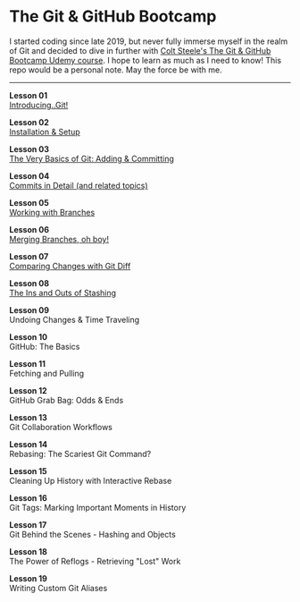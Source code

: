 # The Git &amp; GitHub Bootcamp

I started coding since late 2019, but never fully immerse myself in the realm of Git and decided to dive in further with <a href="https://www.udemy.com/course/git-and-github-bootcamp/">Colt Steele's The Git & GitHub Bootcamp Udemy course</a>. I hope to learn as much as I need to know! This repo would be a personal note. May the force be with me.

<hr />

<strong>Lesson 01</strong><br />
<a href="01_introducing_git.md">Introducing..Git!</a><br />

<strong>Lesson 02</strong><br />
<a href="02_installation_and_setup.md">Installation & Setup</a><br />

<strong>Lesson 03</strong><br />
<a href="03_basics_of_git_adding_and_committing.md">The Very Basics of Git: Adding & Committing</a><br />

<strong>Lesson 04</strong><br />
<a href="04_commits_in_detail.md">Commits in Detail (and related topics)</a><br />

<strong>Lesson 05</strong><br />
<a href="05_working_with_branches.md">Working with Branches</a><br />

<strong>Lesson 06</strong><br />
<a href="06_merging_branches.md">Merging Branches, oh boy!</a><br />

<strong>Lesson 07</strong><br />
<a href="07_comparing_changes_with_git_diff.md">Comparing Changes with Git Diff</a><br />

<strong>Lesson 08</strong><br />
<a href="08_the_ins_and_outs_of_stashing.md">The Ins and Outs of Stashing</a><br />

<strong>Lesson 09</strong><br />
Undoing Changes & Time Traveling<br />

<strong>Lesson 10</strong><br />
GitHub: The Basics<br />

<strong>Lesson 11</strong><br />
Fetching and Pulling<br />

<strong>Lesson 12</strong><br />
GitHub Grab Bag: Odds & Ends<br />

<strong>Lesson 13</strong><br />
Git Collaboration Workflows<br />

<strong>Lesson 14</strong><br />
Rebasing: The Scariest Git Command?<br />

<strong>Lesson 15</strong><br />
Cleaning Up History with Interactive Rebase<br />

<strong>Lesson 16</strong><br />
Git Tags: Marking Important Moments in History<br />

<strong>Lesson 17</strong><br />
Git Behind the Scenes - Hashing and Objects<br />

<strong>Lesson 18</strong><br />
The Power of Reflogs - Retrieving "Lost" Work<br />

<strong>Lesson 19</strong><br />
Writing Custom Git Aliases<br />

